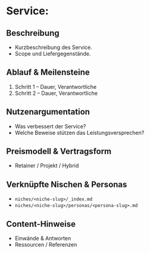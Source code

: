 # Service: <Name>

## Beschreibung
- Kurzbeschreibung des Service.
- Scope und Liefergegenstände.

## Ablauf & Meilensteine
1. Schritt 1 – Dauer, Verantwortliche
2. Schritt 2 – Dauer, Verantwortliche

## Nutzenargumentation
- Was verbessert der Service?
- Welche Beweise stützen das Leistungsversprechen?

## Preismodell & Vertragsform
- Retainer / Projekt / Hybrid

## Verknüpfte Nischen & Personas
- `niches/<niche-slug>/_index.md`
- `niches/<niche-slug>/personas/<persona-slug>.md`

## Content-Hinweise
- Einwände & Antworten
- Ressourcen / Referenzen
